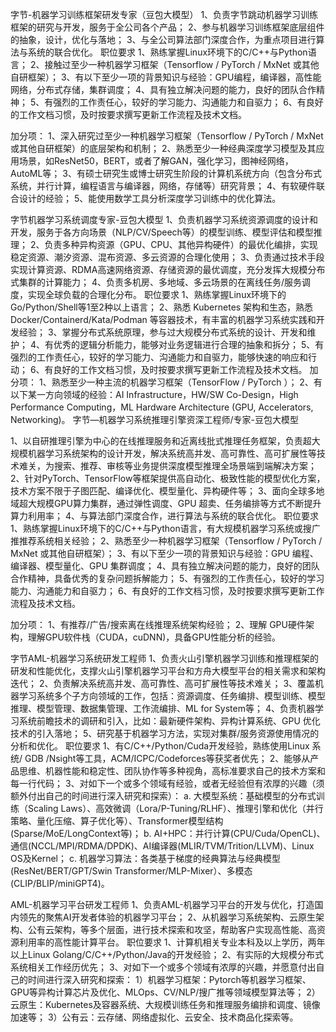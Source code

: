 字节-机器学习训练框架研发专家（豆包大模型）
1、负责字节跳动机器学习训练框架的研究与开发，服务于全公司各个产品；
2、参与机器学习训练框架底层组件的抽象，设计，优化与落地；
3、与全公司算法部门深度合作，为重点项目进行算法与系统的联合优化。
职位要求
1、熟练掌握Linux环境下的C/C++与Python语言；
2、接触过至少一种机器学习框架（Tensorflow / PyTorch / MxNet 或其他自研框架）；
3、有以下至少一项的背景知识与经验：GPU编程，编译器，高性能网络，分布式存储，集群调度；
4、具有独立解决问题的能力，良好的团队合作精神；
5、有强烈的工作责任心，较好的学习能力、沟通能力和自驱力；
6、有良好的工作文档习惯，及时按要求撰写更新工作流程及技术文档。

加分项：
1、深入研究过至少一种机器学习框架（Tensorflow / PyTorch / MxNet 或其他自研框架）的底层架构和机制；
2、熟悉至少一种经典深度学习模型及其应用场景，如ResNet50，BERT，或者了解GAN，强化学习，图神经网络，AutoML等；
3、有硕士研究生或博士研究生阶段的计算机系统方向（包含分布式系统，并行计算，编程语言与编译器，网络，存储等）研究背景；
4、有软硬件联合设计的经验；
5、能使用数学工具分析深度学习训练中的优化算法。


字节机器学习系统调度专家-豆包大模型
1、负责机器学习系统资源调度的设计和开发，服务于各方向场景（NLP/CV/Speech等）的模型训练、模型评估和模型推理；
2、负责多种异构资源（GPU、CPU、其他异构硬件）的最优化编排，实现稳定资源、潮汐资源、混布资源、多云资源的合理化使用；
3、负责通过技术手段实现计算资源、RDMA高速网络资源、存储资源的最优调度，充分发挥大规模分布式集群的计算能力；
4、负责多机房、多地域、多云场景的在离线任务/服务调度，实现全球负载的合理化分布。
职位要求
1、熟练掌握Linux环境下的Go/Python/Shell等1至2种以上语言；
2、熟悉 Kubernetes 架构和生态，熟悉 Docker/Containerd/Kata/Podman 等容器技术，有丰富的机器学习系统实践和开发经验；
3、掌握分布式系统原理，参与过大规模分布式系统的设计、开发和维护；
4、有优秀的逻辑分析能力，能够对业务逻辑进行合理的抽象和拆分；
5、有强烈的工作责任心，较好的学习能力、沟通能力和自驱力，能够快速的响应和行动；
6、有良好的工作文档习惯，及时按要求撰写更新工作流程及技术文档。
加分项：
1、熟悉至少一种主流的机器学习框架（TensorFlow / PyTorch ）；
2、有以下某一方向领域的经验：AI Infrastructure，HW/SW Co-Design，High Performance Computing，ML Hardware Architecture (GPU, Accelerators, Networking)。
字节—机器学习系统推理引擎资深工程师/专家-豆包大模型

1、以自研推理引擎为中心的在线推理服务和近离线批式推理任务框架，负责超大规模机器学习系统架构的设计开发，解决系统高并发、高可靠性、高可扩展性等技术难关，为搜索、推荐、审核等业务提供深度模型推理全场景端到端解决方案；
2、针对PyTorch、TensorFlow等框架提供高自动化、极致性能的模型优化方案，技术方案不限于子图匹配、编译优化、模型量化、异构硬件等；
3、面向全球多地域超大规模GPU算力集群，通过弹性调度、GPU 超卖、任务编排等方式不断提升算力利用率；
4、与算法部门深度合作，进行算法与系统的联合优化。
职位要求
1、熟练掌握Linux环境下的C/C++与Python语言，有大规模机器学习系统或搜广推推荐系统相关经验；
2、熟悉至少一种机器学习框架（Tensorflow / PyTorch / MxNet 或其他自研框架）；
3、有以下至少一项的背景知识与经验：GPU 编程、编译器、模型量化、GPU 集群调度；
4、具有独立解决问题的能力，良好的团队合作精神，具备优秀的复杂问题拆解能力；
5、有强烈的工作责任心，较好的学习能力、沟通能力和自驱力；
6、有良好的工作文档习惯，及时按要求撰写更新工作流程及技术文档。

加分项：
1、有推荐/广告/搜索离在线推理系统架构经验；
2、理解 GPU硬件架构，理解GPU软件栈（CUDA，cuDNN)，具备GPU性能分析的经验。


字节AML-机器学习系统研发工程师
1、负责火山引擎机器学习训练和推理框架的研发和性能优化，支撑火山引擎机器学习平台和方舟大模型平台的相关需求和架构迭代；
2、负责解决系统高并发、高可靠性、高可扩展性等技术难关；
3、覆盖机器学习系统多个子方向领域的工作，包括：资源调度、任务编排、模型训练、模型推理、模型管理、数据集管理、工作流编排、ML for System等；
4、负责机器学习系统前瞻技术的调研和引入，比如：最新硬件架构、异构计算系统、GPU 优化技术的引入落地；
5、研究基于机器学习方法，实现对集群/服务资源使用情况的分析和优化。
职位要求
1、有C/C++/Python/Cuda开发经验，熟练使用Linux 系统/ GDB /Nsight等工具，ACM/ICPC/Codeforces等获奖者优先；
2、能够从产品思维、机器性能和稳定性、团队协作等多种视角，高标准要求自己的技术方案和每一行代码；
3、对如下一个或多个领域有经验，或者无经验但有浓厚的兴趣（须额外付出自己的时间进行深入研究和探索）：
a. 大模型系统：基础模型的分布式训练（Scaling Laws）、高效微调（Lora/P-Tuning/RLHF）、推理引擎和优化（并行策略、量化压缩、算子优化等）、Transformer模型结构(Sparse/MoE/LongContext等)；
b. AI+HPC：并行计算(CPU/Cuda/OpenCL)、通信(NCCL/MPI/RDMA/DPDK)、AI编译器(MLIR/TVM/Trition/LLVM)、Linux OS及Kernel；
c. 机器学习算法：各类基于梯度的经典算法与经典模型(ResNet/BERT/GPT/Swin Transformer/MLP-Mixer）、多模态(CLIP/BLIP/miniGPT4)。

AML-机器学习平台研发工程师
1、负责AML-机器学习平台的开发与优化，打造国内领先的聚焦AI开发者体验的机器学习平台；
2、从机器学习系统架构、云原生架构、公有云架构，等多个层面，进行技术探索和攻坚，帮助客户实现高性能、高资源利用率的高性能计算平台。
职位要求
1、计算机相关专业本科及以上学历，两年以上Linux Golang/C/C++/Python/Java的开发经验；
2、有实际的大规模分布式系统相关工作经历优先；
3、对如下一个或多个领域有浓厚的兴趣，并愿意付出自己的时间进行深入研究和探索：
1）机器学习框架：Pytorch等机器学习框架、GPU等异构计算芯片及优化、MLOps、CV/NLP/搜广推等领域模型算法等；
2）云原生：Kubernetes及容器系统、大规模训练任务和推理服务编排和调度、镜像加速等；
3）公有云：云存储、网络虚拟化、云安全、技术商品化探索等。

